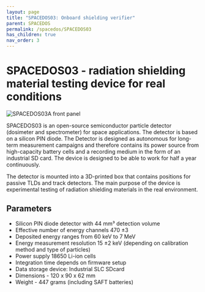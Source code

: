 ```yaml
---
layout: page
title: "SPACEDOS03: Onboard shielding verifier"
parent: SPACEDOS
permalink: /spacedos/SPACEDOS03
has_children: true
nav_order: 3
---
```


# SPACEDOS03 - radiation shielding material testing device for real conditions

![SPACEDOS03A front  panel](https://raw.githubusercontent.com/UniversalScientificTechnologies/SPACEDOS03/SPACEDOS03A/doc/img/SPACEDOS03.jpg)

SPACEDOS03 is an open-source semiconductor particle detector (dosimeter and spectrometer) for space applications. The detector is based on a silicon PIN diode. The Detector is designed as autonomous for long-term measurement campaigns and therefore contains its power source from high-capacity battery cells and a recording medium in the form of an industrial SD card. The device is designed to be able to work for half a year continuously.

The detector is mounted into a 3D-printed box that contains positions for passive TLDs and track detectors. The main purpose of the device is experimental testing of radiation shielding materials in the real environment.

## Parameters

 * Silicon PIN diode detector with 44 mm³ detection volume
 * Effective number of energy channels 470 ±3
 * Deposited energy ranges from 60 keV to 7 MeV
 * Energy measurement resolution 15 ±2 keV (depending on calibration method and type of particles)
 * Power supply 18650 Li-ion cells
 * Integration time depends on firmware setup
 * Data storage device: Industrial SLC SDcard
 * Dimensions - 120 x 90 x 62 mm
 * Weight - 447 grams (including SAFT batteries)
